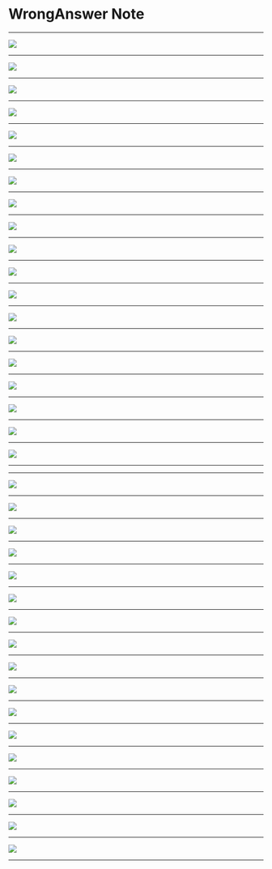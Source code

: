 # WrongAnswer Note
---

![](/image-wrongAnswer/Screenshot%20from%202022-04-23%2013-25-49.png)

---

![](/image-wrongAnswer/2.png)

---

![](/image-wrongAnswer/3.png)

---

![](/image-wrongAnswer/4.png)

---

![](/image-wrongAnswer/5.png)

---

![](/image-wrongAnswer/6.png)

---

![](/image-wrongAnswer/7.png)

---

![](/image-wrongAnswer/8.png)

---

![](/image-wrongAnswer/9.png)

---

![](/image-wrongAnswer/10.png)

---

![](/image-wrongAnswer/11.png)

---

![](/image-wrongAnswer/12.png)

---

![](/image-wrongAnswer/13.png)

---

![](/image-wrongAnswer/14.png)

---

![](/image-wrongAnswer/15.png)

---

![](/image-wrongAnswer/16.png)

---

![](/image-wrongAnswer/17.png)

---

![](/image-wrongAnswer/18.png)

---

![](/image-wrongAnswer/19.png)

---

---

![](/image-wrongAnswer/20.png)

---

![](/image-wrongAnswer/21.png)

---

![](/image-wrongAnswer/22.png)

---

![](/image-wrongAnswer/23.png)

---

![](/image-wrongAnswer/24.png)

---

![](/image-wrongAnswer/25.png)

---

![](/image-wrongAnswer/26.png)

---

![](/image-wrongAnswer/27.png)

---

![](/image-wrongAnswer/28.png)

---

![](/image-wrongAnswer/29.png)

---

![](/image-wrongAnswer/30.png)

---

![](/image-wrongAnswer/31.png)

---

![](/image-wrongAnswer/32.png)

---

![](/image-wrongAnswer/33.png)

---

![](/image-wrongAnswer/34.png)

---

![](/image-wrongAnswer/35.png)

---

![](/image-wrongAnswer/36.png)

---









